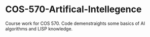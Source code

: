 # COS-570-Artifical-Intellegence
 Course work for COS 570. Code demenstraights some basics of AI algorithms and LISP knowledge.
